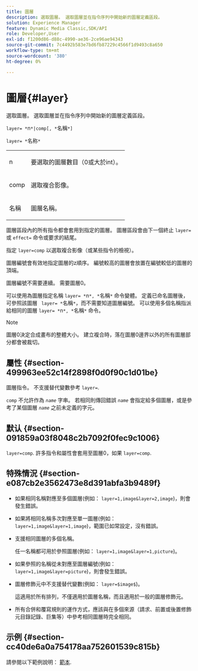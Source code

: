 ```yaml
---
title: 圖層
description: 選取圖層。 選取圖層並在指令序列中開始新的圖層定義區段。
solution: Experience Manager
feature: Dynamic Media Classic,SDK/API
role: Developer,User
exl-id: f1200d86-d88c-4990-ae36-2ce96ae94343
source-git-commit: 7c4492b583e7bd6fb87229c4566f1d9493c8a650
workflow-type: tm+mt
source-wordcount: '380'
ht-degree: 0%

---
```


# 圖層{#layer}

選取圖層。 選取圖層並在指令序列中開始新的圖層定義區段。

`layer= *`n`*|comp[, *`名稱`*]`

`layer= *`名称`*`

<table id="simpletable_22DE3365A6454949B0D30C6D7110476E"> 
 <tr class="strow"> 
  <td class="stentry"> <p><span class="codeph"> <span class="varname"> n</span></span> </p></td> 
  <td class="stentry"> <p>要選取的圖層數目（0或大於int）。 </p></td> 
 </tr> 
 <tr class="strow"> 
  <td class="stentry"> <p><span class="codeph"> comp</span> </p></td> 
  <td class="stentry"> <p>選取複合影像。 </p></td> 
 </tr> 
 <tr class="strow"> 
  <td class="stentry"> <p><span class="codeph"> <span class="varname"> 名稱</span></span> </p></td> 
  <td class="stentry"> <p>圖層名稱。 </p></td> 
 </tr> 
</table>

圖層區段內的所有指令都會套用到指定的圖層。 圖層區段會由下一個終止 `layer=` 或 `effect=` 命令或要求的結尾。

指定 `layer=comp` 以選取複合影像（或某些指令的檢視）。

圖層編號會有效地指定圖層的z順序。 編號較高的圖層會放置在編號較低的圖層的頂端。

圖層編號不需要連續。 需要圖層0。

可以使用為圖層指定名稱 `layer= *`n`*, *`名稱`*` 命令變體。 定義已命名圖層後，可參照該圖層 ` layer= *`名稱`*`，而不需要知道圖層編號。 可以使用多個名稱指派給相同的圖層 `layer= *`n`*, *`名稱`*` 命令。

>[!NOTE]
>
>圖層0決定合成畫布的整體大小。 建立複合時，落在圖層0邊界以外的所有圖層部分都會被裁切。

## 屬性 {#section-499963ee52c14f2898f0d0f90c1d01be}

圖層指令。 不支援替代變數參考 `layer=`.

`comp` 不允許作為 *`name`* 字串。 若相同則傳回錯誤 *`name`* 會指定給多個圖層，或是參考了某個圖層 *`name`* 之前未定義的字元。

## 默认 {#section-091859a03f8048c2b7092f0fec9c1006}

`layer=comp`. 許多指令和屬性會套用至圖層0，如果 `layer=comp`.

## 特殊情況 {#section-e087cb2e3562473e8d391abfa3b9489f}

* 如果相同名稱對應至多個圖層(例如： `layer=1,image&layer=2,image`)，則會發生錯誤。
* 如果將相同名稱多次對應至單一圖層(例如： `layer=1,image&layer=1,image`)，範圍已如常設定，沒有錯誤。
* 支援相同圖層的多個名稱。

   任一名稱都可用於參照圖層(例如： `layer=1,image&layer=1,picture`)。
* 如果參照的名稱從未對應至圖層編號(例如： `layer=1,image&layer=picture`)，則會發生錯誤。
* 圖層修飾元中不支援替代變數(例如： `layer=$image$`)。

   這適用於所有排列，不僅適用於圖層名稱，而且適用於一般的圖層修飾元。

* 所有合併和覆寫規則的運作方式，應該與在多個來源（請求、前置或後置修飾元目錄記錄、巨集等）中參考相同圖層時完全相同。

## 示例 {#section-cc40de6a0a754178aa752601539c815b}

請參閱以下範例說明： [範本](../../../../../is-api/http-ref/image-serving-api-ref/c-http-protocol-reference/c-templates/c-templates.md#concept-3cd2d2adae0e41b2979b9640244d4d3e).
